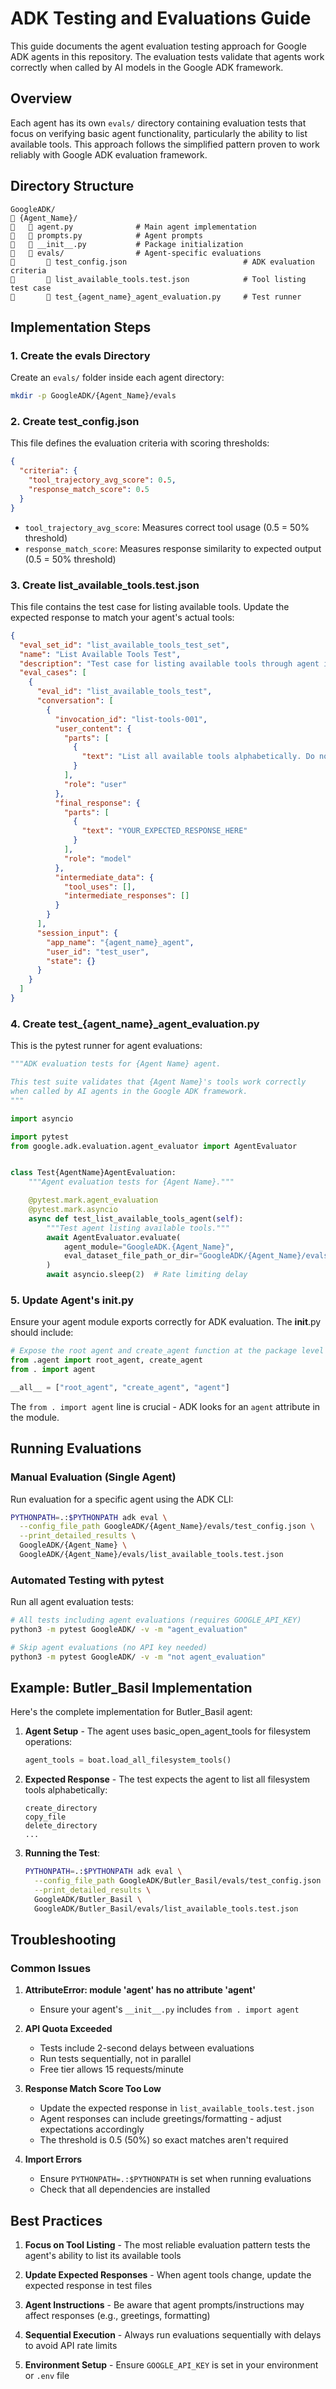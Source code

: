 # ADK Testing and Evaluations Guide

This guide documents the agent evaluation testing approach for Google ADK agents in this repository. The evaluation tests validate that agents work correctly when called by AI models in the Google ADK framework.

## Overview

Each agent has its own `evals/` directory containing evaluation tests that focus on verifying basic agent functionality, particularly the ability to list available tools. This approach follows the simplified pattern proven to work reliably with Google ADK evaluation framework.

## Directory Structure

```
GoogleADK/
   {Agent_Name}/
      agent.py              # Main agent implementation
      prompts.py            # Agent prompts
      __init__.py           # Package initialization
      evals/                # Agent-specific evaluations
          test_config.json                          # ADK evaluation criteria
          list_available_tools.test.json            # Tool listing test case
          test_{agent_name}_agent_evaluation.py     # Test runner
```

## Implementation Steps

### 1. Create the evals Directory

Create an `evals/` folder inside each agent directory:

```bash
mkdir -p GoogleADK/{Agent_Name}/evals
```

### 2. Create test_config.json

This file defines the evaluation criteria with scoring thresholds:

```json
{
  "criteria": {
    "tool_trajectory_avg_score": 0.5,
    "response_match_score": 0.5
  }
}
```

- `tool_trajectory_avg_score`: Measures correct tool usage (0.5 = 50% threshold)
- `response_match_score`: Measures response similarity to expected output (0.5 = 50% threshold)

### 3. Create list_available_tools.test.json

This file contains the test case for listing available tools. Update the expected response to match your agent's actual tools:

```json
{
  "eval_set_id": "list_available_tools_test_set",
  "name": "List Available Tools Test",
  "description": "Test case for listing available tools through agent interaction",
  "eval_cases": [
    {
      "eval_id": "list_available_tools_test",
      "conversation": [
        {
          "invocation_id": "list-tools-001",
          "user_content": {
            "parts": [
              {
                "text": "List all available tools alphabetically. Do not try to run them though. Just list the names."
              }
            ],
            "role": "user"
          },
          "final_response": {
            "parts": [
              {
                "text": "YOUR_EXPECTED_RESPONSE_HERE"
              }
            ],
            "role": "model"
          },
          "intermediate_data": {
            "tool_uses": [],
            "intermediate_responses": []
          }
        }
      ],
      "session_input": {
        "app_name": "{agent_name}_agent",
        "user_id": "test_user",
        "state": {}
      }
    }
  ]
}
```

### 4. Create test_{agent_name}_agent_evaluation.py

This is the pytest runner for agent evaluations:

```python
"""ADK evaluation tests for {Agent Name} agent.

This test suite validates that {Agent Name}'s tools work correctly
when called by AI agents in the Google ADK framework.
"""

import asyncio

import pytest
from google.adk.evaluation.agent_evaluator import AgentEvaluator


class Test{AgentName}AgentEvaluation:
    """Agent evaluation tests for {Agent Name}."""

    @pytest.mark.agent_evaluation
    @pytest.mark.asyncio
    async def test_list_available_tools_agent(self):
        """Test agent listing available tools."""
        await AgentEvaluator.evaluate(
            agent_module="GoogleADK.{Agent_Name}",
            eval_dataset_file_path_or_dir="GoogleADK/{Agent_Name}/evals/list_available_tools_test.json",
        )
        await asyncio.sleep(2)  # Rate limiting delay
```

### 5. Update Agent's __init__.py

Ensure your agent module exports correctly for ADK evaluation. The __init__.py should include:

```python
# Expose the root agent and create_agent function at the package level
from .agent import root_agent, create_agent
from . import agent

__all__ = ["root_agent", "create_agent", "agent"]
```

The `from . import agent` line is crucial - ADK looks for an `agent` attribute in the module.

## Running Evaluations

### Manual Evaluation (Single Agent)

Run evaluation for a specific agent using the ADK CLI:

```bash
PYTHONPATH=.:$PYTHONPATH adk eval \
  --config_file_path GoogleADK/{Agent_Name}/evals/test_config.json \
  --print_detailed_results \
  GoogleADK/{Agent_Name} \
  GoogleADK/{Agent_Name}/evals/list_available_tools.test.json
```

### Automated Testing with pytest

Run all agent evaluation tests:

```bash
# All tests including agent evaluations (requires GOOGLE_API_KEY)
python3 -m pytest GoogleADK/ -v -m "agent_evaluation"

# Skip agent evaluations (no API key needed)
python3 -m pytest GoogleADK/ -v -m "not agent_evaluation"
```

## Example: Butler_Basil Implementation

Here's the complete implementation for Butler_Basil agent:

1. **Agent Setup** - The agent uses basic_open_agent_tools for filesystem operations:
   ```python
   agent_tools = boat.load_all_filesystem_tools()
   ```

2. **Expected Response** - The test expects the agent to list all filesystem tools alphabetically:
   ```
   create_directory
   copy_file
   delete_directory
   ...
   ```

3. **Running the Test**:
   ```bash
   PYTHONPATH=.:$PYTHONPATH adk eval \
     --config_file_path GoogleADK/Butler_Basil/evals/test_config.json \
     --print_detailed_results \
     GoogleADK/Butler_Basil \
     GoogleADK/Butler_Basil/evals/list_available_tools.test.json
   ```

## Troubleshooting

### Common Issues

1. **AttributeError: module 'agent' has no attribute 'agent'**
   - Ensure your agent's `__init__.py` includes `from . import agent`

2. **API Quota Exceeded**
   - Tests include 2-second delays between evaluations
   - Run tests sequentially, not in parallel
   - Free tier allows 15 requests/minute

3. **Response Match Score Too Low**
   - Update the expected response in `list_available_tools.test.json`
   - Agent responses can include greetings/formatting - adjust expectations accordingly
   - The threshold is 0.5 (50%) so exact matches aren't required

4. **Import Errors**
   - Ensure `PYTHONPATH=.:$PYTHONPATH` is set when running evaluations
   - Check that all dependencies are installed

## Best Practices

1. **Focus on Tool Listing** - The most reliable evaluation pattern tests the agent's ability to list its available tools

2. **Update Expected Responses** - When agent tools change, update the expected response in test files

3. **Agent Instructions** - Be aware that agent prompts/instructions may affect responses (e.g., greetings, formatting)

4. **Sequential Execution** - Always run evaluations sequentially with delays to avoid API rate limits

5. **Environment Setup** - Ensure `GOOGLE_API_KEY` is set in your environment or `.env` file


